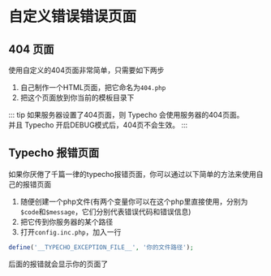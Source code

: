 # 自定义错误错误页面
## 404 页面
使用自定义的404页面非常简单，只需要如下两步

1. 自己制作一个HTML页面，把它命名为`404.php`
2. 把这个页面放到你当前的模板目录下

::: tip
如果服务器设置了404页面，则 Typecho 会使用服务器的404页面。\
并且 Typecho 开启DEBUG模式后，404页不会生效。
:::

## Typecho 报错页面

如果你厌倦了千篇一律的typecho报错页面，你可以通过以下简单的方法来使用自己的报错页面

1. 随便创建一个php文件(有两个变量你可以在这个php里直接使用，分别为`$code`和`$message`，它们分别代表错误代码和错误信息)
2. 把它传到你服务器的某个路径
3. 打开`config.inc.php`，加入一行
```php
define('__TYPECHO_EXCEPTION_FILE__', '你的文件路径');
```
后面的报错就会显示你的页面了